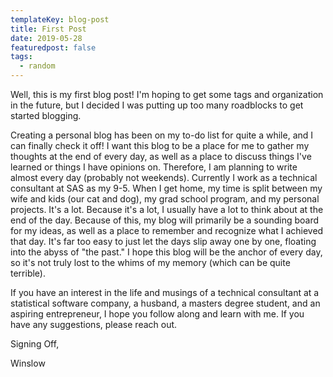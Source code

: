 ```yaml
---
templateKey: blog-post
title: First Post
date: 2019-05-28
featuredpost: false
tags:
  - random
---
```


Well, this is my first blog post! I'm hoping to get some tags and organization in the future, but I decided I was putting up too many roadblocks to get started blogging. 

Creating a personal blog has been on my to-do list for quite a while, and I can finally check it off! I want this blog to be a place for me to gather my thoughts at the end of every day, as well as a place to discuss things I've learned or things I have opinions on. Therefore, I am planning to write almost every day (probably not weekends). Currently I work as a technical consultant at SAS as my 9-5. When I get home, my time is split between my wife and kids (our cat and dog), my grad school program, and my personal projects. It's a lot. Because it's a lot, I usually have a lot to think about at the end of the day. Because of this, my blog will primarily be a sounding board for my ideas, as well as a place to remember and recognize what I achieved that day. It's far too easy to just let the days slip away one by one, floating into the abyss of "the past." I hope this blog will be the anchor of every day, so it's not truly lost to the whims of my memory (which can be quite terrible). 

If you have an interest in the life and musings of a technical consultant at a statistical software company, a husband, a masters degree student, and an aspiring entrepreneur, I hope you follow along and learn with me. If you have any suggestions, please reach out. 

Signing Off,

Winslow
